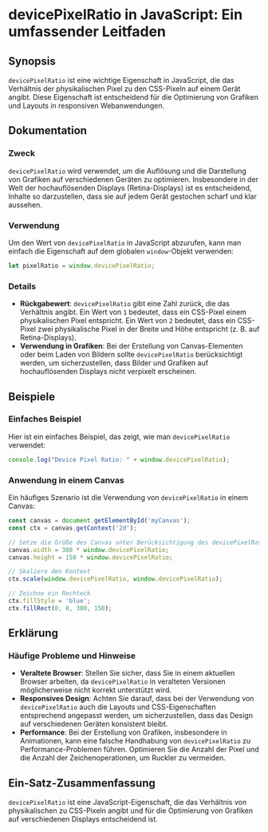 <!--
Meta Description: # devicePixelRatio in JavaScript: Ein umfassender Leitfaden ## Synopsis `devicePixelRatio` ist eine wichtige Eigenschaft in JavaScript, die das Verhäl...
Meta Keywords: devicepixelratio, die, von, ein, der
-->

# devicePixelRatio in JavaScript: Ein umfassender Leitfaden

## Synopsis
`devicePixelRatio` ist eine wichtige Eigenschaft in JavaScript, die das Verhältnis der physikalischen Pixel zu den CSS-Pixeln auf einem Gerät angibt. Diese Eigenschaft ist entscheidend für die Optimierung von Grafiken und Layouts in responsiven Webanwendungen.

## Dokumentation
### Zweck
`devicePixelRatio` wird verwendet, um die Auflösung und die Darstellung von Grafiken auf verschiedenen Geräten zu optimieren. Insbesondere in der Welt der hochauflösenden Displays (Retina-Displays) ist es entscheidend, Inhalte so darzustellen, dass sie auf jedem Gerät gestochen scharf und klar aussehen.

### Verwendung
Um den Wert von `devicePixelRatio` in JavaScript abzurufen, kann man einfach die Eigenschaft auf dem globalen `window`-Objekt verwenden:

```javascript
let pixelRatio = window.devicePixelRatio;
```

### Details
- **Rückgabewert**: `devicePixelRatio` gibt eine Zahl zurück, die das Verhältnis angibt. Ein Wert von `1` bedeutet, dass ein CSS-Pixel einem physikalischen Pixel entspricht. Ein Wert von `2` bedeutet, dass ein CSS-Pixel zwei physikalische Pixel in der Breite und Höhe entspricht (z. B. auf Retina-Displays).
- **Verwendung in Grafiken**: Bei der Erstellung von Canvas-Elementen oder beim Laden von Bildern sollte `devicePixelRatio` berücksichtigt werden, um sicherzustellen, dass Bilder und Grafiken auf hochauflösenden Displays nicht verpixelt erscheinen.

## Beispiele
### Einfaches Beispiel
Hier ist ein einfaches Beispiel, das zeigt, wie man `devicePixelRatio` verwendet:

```javascript
console.log("Device Pixel Ratio: " + window.devicePixelRatio);
```

### Anwendung in einem Canvas
Ein häufiges Szenario ist die Verwendung von `devicePixelRatio` in einem Canvas:

```javascript
const canvas = document.getElementById('myCanvas');
const ctx = canvas.getContext('2d');

// Setze die Größe des Canvas unter Berücksichtigung des devicePixelRatio
canvas.width = 300 * window.devicePixelRatio;
canvas.height = 150 * window.devicePixelRatio;

// Skaliere den Kontext
ctx.scale(window.devicePixelRatio, window.devicePixelRatio);

// Zeichne ein Rechteck
ctx.fillStyle = 'blue';
ctx.fillRect(0, 0, 300, 150);
```

## Erklärung
### Häufige Probleme und Hinweise
- **Veraltete Browser**: Stellen Sie sicher, dass Sie in einem aktuellen Browser arbeiten, da `devicePixelRatio` in veralteten Versionen möglicherweise nicht korrekt unterstützt wird.
- **Responsives Design**: Achten Sie darauf, dass bei der Verwendung von `devicePixelRatio` auch die Layouts und CSS-Eigenschaften entsprechend angepasst werden, um sicherzustellen, dass das Design auf verschiedenen Geräten konsistent bleibt.
- **Performance**: Bei der Erstellung von Grafiken, insbesondere in Animationen, kann eine falsche Handhabung von `devicePixelRatio` zu Performance-Problemen führen. Optimieren Sie die Anzahl der Pixel und die Anzahl der Zeichenoperationen, um Ruckler zu vermeiden.

## Ein-Satz-Zusammenfassung
`devicePixelRatio` ist eine JavaScript-Eigenschaft, die das Verhältnis von physikalischen zu CSS-Pixeln angibt und für die Optimierung von Grafiken auf verschiedenen Displays entscheidend ist.